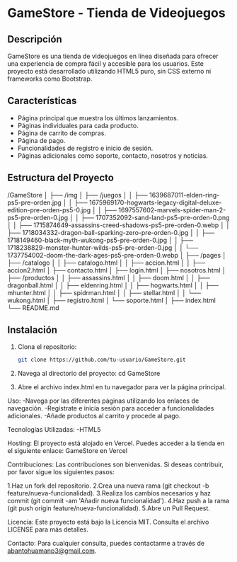 # GameStore - Tienda de Videojuegos

## Descripción
GameStore es una tienda de videojuegos en línea diseñada para ofrecer una experiencia de compra fácil y accesible para los usuarios. Este proyecto está desarrollado utilizando HTML5 puro, sin CSS externo ni frameworks como Bootstrap.

## Características
- Página principal que muestra los últimos lanzamientos.
- Páginas individuales para cada producto.
- Página de carrito de compras.
- Página de pago.
- Funcionalidades de registro e inicio de sesión.
- Páginas adicionales como soporte, contacto, nosotros y noticias.

## Estructura del Proyecto
/GameStore
│
├── /img
│   ├── /juegos
│   │   ├── 1639687011-elden-ring-ps5-pre-orden.jpg
│   │   ├── 1675969170-hogwarts-legacy-digital-deluxe-edition-pre-orden-ps5-0.jpg
│   │   ├── 1697557602-marvels-spider-man-2-ps5-pre-orden-0.jpg
│   │   ├── 1707352092-sand-land-ps5-pre-orden-0.png
│   │   ├── 1715874649-assassins-creed-shadows-ps5-pre-orden-0.webp
│   │   ├── 1718034332-dragon-ball-sparking-zero-pre-orden-0.jpg
│   │   ├── 1718149460-black-myth-wukong-ps5-pre-orden-0.jpg
│   │   ├── 1718238829-monster-hunter-wilds-ps5-pre-orden-0.jpg
│   │   └── 1737754002-doom-the-dark-ages-ps5-pre-orden-0.webp
│
├── /pages
│   ├── /catalogo
│   │   ├── catalogo.html
│   │   ├── accion.html
│   │   ├── accion2.html
│   ├── contacto.html
│   ├── login.html
│   ├── nosotros.html
│   ├── /productos
│   │   ├── assassins.html
│   │   ├── doom.html
│   │   ├── dragonball.html
│   │   ├── eldenring.html
│   │   ├── hogwarts.html
│   │   ├── mhunter.html
│   │   ├── spidrman.html
│   │   ├── stellar.html
│   │   └── wukong.html
│   ├── registro.html
│   └── soporte.html
│
├── index.html
└── README.md 

## Instalación
1. Clona el repositorio:
   ```bash
   git clone https://github.com/tu-usuario/GameStore.git

2. Navega al directorio del proyecto:
   cd GameStore

3. Abre el archivo index.html en tu navegador para ver la página principal.

Uso:
-Navega por las diferentes páginas utilizando los enlaces de navegación.
-Regístrate e inicia sesión para acceder a funcionalidades adicionales.
-Añade productos al carrito y procede al pago.

Tecnologías Utilizadas:
-HTML5

Hosting:
El proyecto está alojado en Vercel. Puedes acceder a la tienda en el siguiente enlace: GameStore en Vercel

Contribuciones:
Las contribuciones son bienvenidas. Si deseas contribuir, por favor sigue los siguientes pasos:

1.Haz un fork del repositorio.
2.Crea una nueva rama (git checkout -b feature/nueva-funcionalidad).
3.Realiza los cambios necesarios y haz commit (git commit -am 'Añadir nueva funcionalidad').
4.Haz push a la rama (git push origin feature/nueva-funcionalidad).
5.Abre un Pull Request.

Licencia:
Este proyecto está bajo la Licencia MIT. Consulta el archivo LICENSE para más detalles.

Contacto:
Para cualquier consulta, puedes contactarme a través de abantohuamanp3@gmail.com.